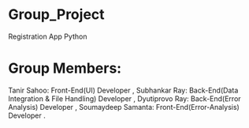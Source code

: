 # Group_Project
Registration App Python 

# Group Members:
Tanir Sahoo:        Front-End(UI) Developer ,
Subhankar Ray:      Back-End(Data Integration & File Handling) Developer ,
Dyutiprovo Ray:     Back-End(Error Analysis) Developer ,
Soumaydeep Samanta: Front-End(Error-Analysis) Developer .
